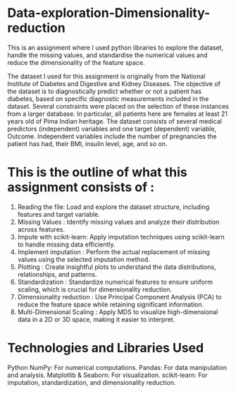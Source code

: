 # Data-exploration-Dimensionality-reduction
This is an assignment where I used python libraries to explore the dataset, handle the missing values, and standardise the numerical values and reduce the dimensionality of the feature space.


The dataset I used for this assignment is originally from the National Institute of Diabetes and Digestive and Kidney Diseases. The objective of the dataset is to diagnostically predict whether or not a patient has diabetes, based on specific diagnostic measurements included in the dataset. Several constraints were placed on the selection of these instances from a larger database. In particular, all patients here are females at least 21 years old of Pima Indian heritage.
The dataset consists of several medical predictors (independent) variables and one target (dependent) variable, Outcome. Independent variables include the number of pregnancies the patient has had, their BMI, insulin level, age, and so on.

# This is the outline of what this assignment consists of :


1. Reading the file: Load and explore the dataset structure, including features and target variable.
2. Missing Values : Identify missing values and analyze their distribution across features.
3. Impute with scikit-learn: Apply imputation techniques using scikit-learn to handle missing data efficiently.
4. Implement imputation : Perform the actual replacement of missing values using the selected imputation method.
5. Plotting : Create insightful plots to understand the data distributions, relationships, and patterns.
6. Standardization : Standardize numerical features to ensure uniform scaling, which is crucial for dimensionality reduction.
7. Dimensionality reduction : Use Principal Component Analysis (PCA) to reduce the feature space while retaining significant information.
8. Multi-Dimensional Scaling : Apply MDS to visualize high-dimensional data in a 2D or 3D space, making it easier to interpret.

# Technologies and Libraries Used
Python
NumPy: For numerical computations.
Pandas: For data manipulation and analysis.
Matplotlib & Seaborn: For visualization.
scikit-learn: For imputation, standardization, and dimensionality reduction.

